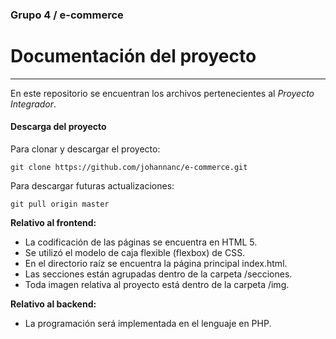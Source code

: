 ### Grupo 4 / **e-commerce**

# Documentación del proyecto
---
En este repositorio se encuentran los archivos pertenecientes al *Proyecto Integrador*.

#### **Descarga del proyecto**

Para clonar y descargar el proyecto:

```
git clone https://github.com/johannanc/e-commerce.git
```

Para descargar futuras actualizaciones:

```
git pull origin master
```
**Relativo al frontend:**

+ La codificación de las páginas se encuentra en HTML 5.
+ Se utilizó el modelo de caja flexible (flexbox) de CSS.
+ En el directorio raíz se encuentra la página principal index.html.
+ Las secciones están agrupadas dentro de la carpeta /secciones.
+ Toda imagen relativa al proyecto está dentro de la carpeta /img.

**Relativo al backend:**

+ La programación será implementada en el lenguaje en PHP.
